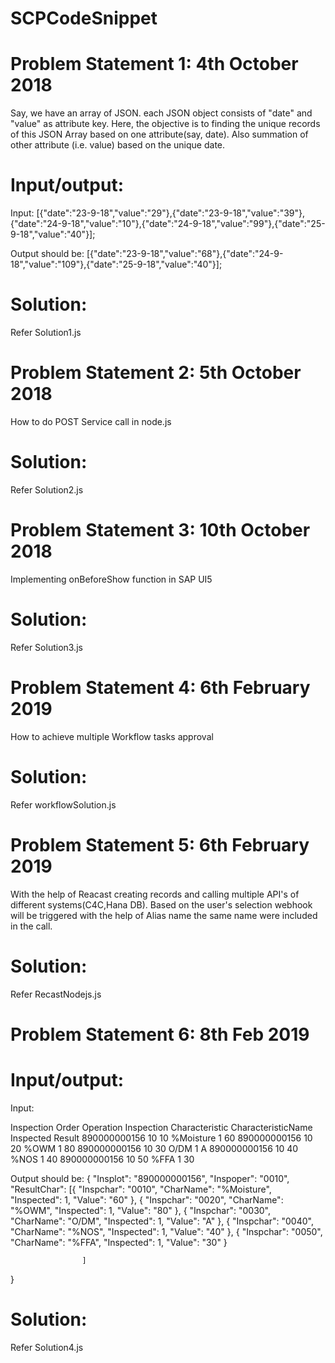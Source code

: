 # SCPCodeSnippet

# Problem Statement 1: 4th October 2018
Say, we have an array of JSON. each JSON object consists of "date" and "value" as attribute key. Here, the objective is to finding the unique records of this JSON Array based on one attribute(say, date). Also summation of other attribute (i.e. value) based on the unique date.

# Input/output:
Input: 
[{"date":"23-9-18","value":"29"},{"date":"23-9-18","value":"39"},{"date":"24-9-18","value":"10"},{"date":"24-9-18","value":"99"},{"date":"25-9-18","value":"40"}];

Output should be: 
[{"date":"23-9-18","value":"68"},{"date":"24-9-18","value":"109"},{"date":"25-9-18","value":"40"}];

# Solution:
Refer Solution1.js


# Problem Statement 2: 5th October 2018
How to do POST Service call in node.js

# Solution:
Refer Solution2.js


# Problem Statement 3: 10th October 2018
Implementing onBeforeShow function in SAP UI5

# Solution:
Refer Solution3.js

# Problem Statement 4: 6th February 2019
How to achieve multiple Workflow tasks approval

# Solution:
Refer workflowSolution.js 

# Problem Statement 5: 6th February 2019
With the help of Reacast creating records and calling  multiple API's of different systems(C4C,Hana DB).
Based on the user's selection webhook will be triggered with the help of Alias name the same name were included in the call.


# Solution:
Refer RecastNodejs.js 


# Problem Statement 6: 8th Feb 2019
# Input/output:
Input: 

Inspection Order	Operation	Inspection Characteristic	CharacteristicName	Inspected	Result
890000000156	             10	             10	            %Moisture          	1	     60
890000000156	             10	             20	             %OWM	              1	     80
890000000156	             10	             30	             O/DM	              1	      A
890000000156	             10	             40	             %NOS	              1	      40
890000000156	             10	             50	             %FFA	              1	      30



Output should be: 
{
                "Insplot": "890000000156",
                "Inspoper": "0010",
                "ResultChar": [{
                                                "Inspchar": "0010",
                                                "CharName": "%Moisture",
                                                "Inspected": 1,
                                                "Value": "60"
                                },
                                {
                                                "Inspchar": "0020",
                                                "CharName": "%OWM",
                                                "Inspected": 1,
                                                "Value": "80"
                                },
                                {
                                                "Inspchar": "0030",
                                                "CharName": "O/DM",
                                                "Inspected": 1,
                                                "Value": "A"
                                },
                                {
                                                "Inspchar": "0040",
                                                "CharName": "%NOS",
                                                "Inspected": 1,
                                                "Value": "40"
                                },
                                {
                                                "Inspchar": "0050",
                                                "CharName": "%FFA",
                                                "Inspected": 1,
                                                "Value": "30"
                                }

                    ]
}


# Solution:
Refer Solution4.js
